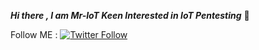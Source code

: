 ***Hi there , I am Mr-IoT Keen Interested in IoT Pentesting*** 👋


Follow ME : [![Twitter Follow](https://img.shields.io/twitter/follow/v33riot?color=yellow&label=Mr-IoT&style=flat-square)](https://twitter.com/v33riot)






